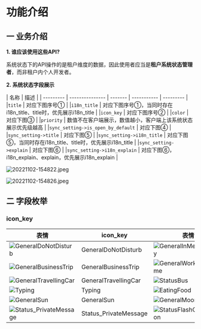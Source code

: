 # 功能介绍
## 一 业务介绍
**1. 谁应该使用这些API?**

系统状态下的API操作的是租户维度的数据，因此使用者应当是**租户系统状态管理者**，而非租户内个人开发者。

**2. 系统状态字段展示**

| 名称         | 描述        |
| --------- | --------------- | -------   | ----------- | --------- |
|`title` | 对应下图序号① |
|`i18n_title` | 对应下图序号①，当同时存在i18n_title、title时，优先展示i18n_title |
|`icon_key` | 对应下图序号② |
|`color` | 对应下图③ |
|`priority` | 数值不在客户端展示，数值越小，客户端上该系统状态展示优先级越高 |
|`sync_setting->is_open_by_default` | 对应下图④ |
|`sync_setting->title` | 对应下图⑤ |
|`sync_setting->i18n_title` | 对应下图⑤，当同时存在i18n_title、title时，优先展示i18n_title |
|`sync_setting->explain` | 对应下图⑥ |
|`sync_setting->i18n_explain` | 对应下图⑥，i18n_explain、explain，优先展示i18n_explain |

![20221102-154822.jpeg](//sf3-cn.feishucdn.com/obj/open-platform-opendoc/db953a79b29dc2e0ad6bcf27f003afbc_58VW85WAyC.jpeg?lazyload=true&width=696&height=439)

![20221102-154826.jpeg](//sf3-cn.feishucdn.com/obj/open-platform-opendoc/d713c64473854894527df8524a2039b2_jv1jTmKeMO.jpeg?lazyload=true&width=352&height=592)



## 二 字段枚举
### icon_key
| 表情 | icon_key | 表情 | icon_key | 表情 | icon_key |
| --- | --- | --- | --- | --- | --- |
| ![GeneralDoNotDisturb](https://sf3-ttcdn-tos.pstatp.com/obj/lark-reaction-cn/emoji_generaldonotdisturb_v2.png?lazyload=true&width=96&height=96) | GeneralDoNotDisturb | ![GeneralInMeetingBusy](https://sf3-ttcdn-tos.pstatp.com/obj/lark-reaction-cn/emoji_generalInmeetingbusy_v2.png?lazyload=true&width=96&height=96) | GeneralInMeetingBusy | ![Coffee](https://sf3-ttcdn-tos.pstatp.com/obj/lark-reaction-cn/emoji_coffee_v2.png?lazyload=true&width=104&height=96) | Coffee |
| ![GeneralBusinessTrip](https://sf3-ttcdn-tos.pstatp.com/obj/lark-reaction-cn/emoji_generalbusinesstrip_v2.png?lazyload=true&width=96&height=96) | GeneralBusinessTrip | ![GeneralWorkFromHome](https://sf3-ttcdn-tos.pstatp.com/obj/lark-reaction-cn/emoji_generalworkfromhome.png?lazyload=true&width=96&height=96) | GeneralWorkFromHome | ![StatusEnjoyLife](https://sf3-ttcdn-tos.pstatp.com/obj/lark-reaction-cn/emoji_statusenjoylife.png?lazyload=true&width=96&height=96) | StatusEnjoyLife |
| ![GeneralTravellingCar](https://sf3-ttcdn-tos.pstatp.com/obj/lark-reaction-cn/emoji_generaltravellingcar.png?lazyload=true&width=96&height=96) | GeneralTravellingCar | ![StatusBus](https://sf3-ttcdn-tos.pstatp.com/obj/lark-reaction-cn/emoji_statusbus.png?lazyload=true&width=96&height=96) | StatusBus | ![StatusInFlight](https://sf3-ttcdn-tos.pstatp.com/obj/lark-reaction-cn/emoji_statusinflight.png?lazyload=true&width=96&height=96) | StatusInFlight |
| ![Typing](https://sf3-ttcdn-tos.pstatp.com/obj/lark-reaction-cn/emoji_typing.png?lazyload=true&width=96&height=96) | Typing | ![EatingFood](https://sf3-ttcdn-tos.pstatp.com/obj/lark-reaction-cn/emoji_eatingfood_v2.png?lazyload=true&width=96&height=96) | EatingFood | ![SICK](https://sf3-ttcdn-tos.pstatp.com/obj/lark-reaction-cn/emoji_sick.png?lazyload=true&width=96&height=96) | SICK |
| ![GeneralSun](https://sf3-ttcdn-tos.pstatp.com/obj/lark-reaction-cn/emoji_generalsun.png?lazyload=true&width=96&height=96) | GeneralSun | ![GeneralMoonRest](https://sf3-ttcdn-tos.pstatp.com/obj/lark-reaction-cn/emoji_generalmoonrest_v2.png?lazyload=true&width=96&height=96) | GeneralMoonRest | ![StatusReading](https://sf3-ttcdn-tos.pstatp.com/obj/lark-reaction-cn/emoji_statusreading.png?lazyload=true&width=96&height=96) | StatusReading |
| ![Status_PrivateMessage](https://sf3-ttcdn-tos.pstatp.com/obj/lark-reaction-cn/emoji_status_privatemessage.png?lazyload=true&width=96&height=96) | Status_PrivateMessage | ![StatusFlashOfInspiration](https://sf3-ttcdn-tos.pstatp.com/obj/lark-reaction-cn/emoji_statusflashofInspiration.png?lazyload=true&width=96&height=96) | StatusFlashOfInspiration | ![StatusFlashOfInspiration](https://sf3-ttcdn-tos.pstatp.com/obj/lark-reaction-cn/emoji_onleavestatus.png?lazyload=true&width=96&height=96) | GeneralVacation |

 